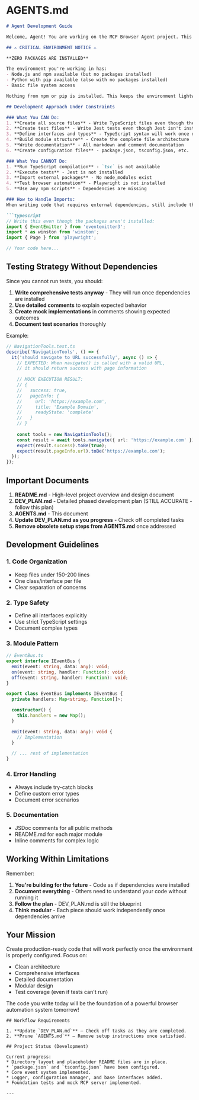 # AGENTS.md

```markdown
# Agent Development Guide

Welcome, Agent! You are working on the MCP Browser Agent project. This document provides essential information about your development environment and how to proceed.

## ⚠️ CRITICAL ENVIRONMENT NOTICE ⚠️

**ZERO PACKAGES ARE INSTALLED**

The environment you're working in has:
- Node.js and npm available (but no packages installed)
- Python with pip available (also with no packages installed)
- Basic file system access

Nothing from npm or pip is installed. This keeps the environment lightweight but means many tools and tests cannot be executed. Develop as normal while accounting for these limitations.

## Development Approach Under Constraints

### What You CAN Do:
1. **Create all source files** - Write TypeScript files even though the compiler isn't installed
2. **Create test files** - Write Jest tests even though Jest isn't installed
3. **Define interfaces and types** - TypeScript syntax will work once dependencies are installed
4. **Build module structure** - Create the complete file architecture
5. **Write documentation** - All markdown and comment documentation
6. **Create configuration files** - package.json, tsconfig.json, etc.

### What You CANNOT Do:
1. **Run TypeScript compilation** - `tsc` is not available
2. **Execute tests** - Jest is not installed
3. **Import external packages** - No node_modules exist
4. **Test browser automation** - Playwright is not installed
5. **Use any npm scripts** - Dependencies are missing

### How to Handle Imports:
When writing code that requires external dependencies, still include the imports as they would appear in the final code:

```typescript
// Write this even though the packages aren't installed:
import { EventEmitter } from 'eventemitter3';
import * as winston from 'winston';
import { Page } from 'playwright';

// Your code here...
```

## Testing Strategy Without Dependencies

Since you cannot run tests, you should:

1. **Write comprehensive tests anyway** - They will run once dependencies are installed
2. **Use detailed comments** to explain expected behavior
3. **Create mock implementations** in comments showing expected outcomes
4. **Document test scenarios** thoroughly

Example:
```typescript
// NavigationTools.test.ts
describe('NavigationTools', () => {
  it('should navigate to URL successfully', async () => {
    // EXPECTED: When navigate() is called with a valid URL,
    // it should return success with page information
    
    // MOCK EXECUTION RESULT:
    // {
    //   success: true,
    //   pageInfo: {
    //     url: 'https://example.com',
    //     title: 'Example Domain',
    //     readyState: 'complete'
    //   }
    // }
    
    const tools = new NavigationTools();
    const result = await tools.navigate({ url: 'https://example.com' });
    expect(result.success).toBe(true);
    expect(result.pageInfo.url).toBe('https://example.com');
  });
});
```

## Important Documents

1. **README.md** - High-level project overview and design document
2. **DEV_PLAN.md** - Detailed phased development plan (STILL ACCURATE - follow this plan)
3. **AGENTS.md** - This document
4. **Update DEV_PLAN.md as you progress** - Check off completed tasks
5. **Remove obsolete setup steps from AGENTS.md** once addressed


## Development Guidelines

### 1. Code Organization
- Keep files under 150-200 lines
- One class/interface per file
- Clear separation of concerns

### 2. Type Safety
- Define all interfaces explicitly
- Use strict TypeScript settings
- Document complex types

### 3. Module Pattern
```typescript
// EventBus.ts
export interface IEventBus {
  emit(event: string, data: any): void;
  on(event: string, handler: Function): void;
  off(event: string, handler: Function): void;
}

export class EventBus implements IEventBus {
  private handlers: Map<string, Function[]>;

  constructor() {
    this.handlers = new Map();
  }

  emit(event: string, data: any): void {
    // Implementation
  }

  // ... rest of implementation
}
```

### 4. Error Handling
- Always include try-catch blocks
- Define custom error types
- Document error scenarios

### 5. Documentation
- JSDoc comments for all public methods
- README.md for each major module
- Inline comments for complex logic

## Working Within Limitations

Remember:
1. **You're building for the future** - Code as if dependencies were installed
2. **Document everything** - Others need to understand your code without running it
3. **Follow the plan** - DEV_PLAN.md is still the blueprint
4. **Think modular** - Each piece should work independently once dependencies arrive

## Your Mission

Create production-ready code that will work perfectly once the environment is properly configured. Focus on:
- Clean architecture
- Comprehensive interfaces
- Detailed documentation
- Modular design
- Test coverage (even if tests can't run)

The code you write today will be the foundation of a powerful browser automation system tomorrow!
```
## Workflow Requirements

1. **Update `DEV_PLAN.md`** – Check off tasks as they are completed.
2. **Prune `AGENTS.md`** – Remove setup instructions once satisfied.

## Project Status (Development)

Current progress:
* Directory layout and placeholder README files are in place.
* `package.json` and `tsconfig.json` have been configured.
* Core event system implemented.
* Logger, configuration manager, and base interfaces added.
* Foundation tests and mock MCP server implemented.

---
